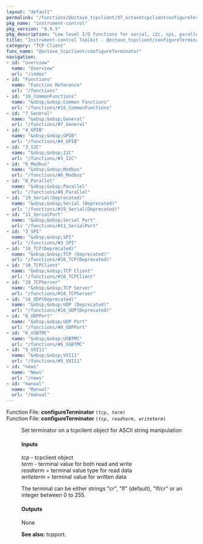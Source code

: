 ```yaml
---
layout: "default"
permalink: "/functions/@octave_tcpclient/37_octavetcpclientconfigureTerminator/"
pkg_name: "instrument-control"
pkg_version: "0.9.5"
pkg_description: "Low level I/O functions for serial, i2c, spi, parallel, tcp, gpib, modbus, vxi11, udp and usbtmc interfaces."
title: "Instrument-control Toolkit - @octave_tcpclient/configureTerminator"
category: "TCP Client"
func_name: "@octave_tcpclient/configureTerminator"
navigation:
- id: "overview"
  name: "Overview"
  url: "/index"
- id: "Functions"
  name: "Function Reference"
  url: "/functions"
- id: "16_CommonFunctions"
  name: "&nbsp;&nbsp;Common Functions"
  url: "/functions/#16_CommonFunctions"
- id: "7_General"
  name: "&nbsp;&nbsp;General"
  url: "/functions/#7_General"
- id: "4_GPIB"
  name: "&nbsp;&nbsp;GPIB"
  url: "/functions/#4_GPIB"
- id: "3_I2C"
  name: "&nbsp;&nbsp;I2C"
  url: "/functions/#3_I2C"
- id: "6_Modbus"
  name: "&nbsp;&nbsp;Modbus"
  url: "/functions/#6_Modbus"
- id: "8_Parallel"
  name: "&nbsp;&nbsp;Parallel"
  url: "/functions/#8_Parallel"
- id: "19_Serial(Deprecated)"
  name: "&nbsp;&nbsp;Serial (Deprecated)"
  url: "/functions/#19_Serial(Deprecated)"
- id: "11_SerialPort"
  name: "&nbsp;&nbsp;Serial Port"
  url: "/functions/#11_SerialPort"
- id: "3_SPI"
  name: "&nbsp;&nbsp;SPI"
  url: "/functions/#3_SPI"
- id: "16_TCP(Deprecated)"
  name: "&nbsp;&nbsp;TCP (Deprecated)"
  url: "/functions/#16_TCP(Deprecated)"
- id: "10_TCPClient"
  name: "&nbsp;&nbsp;TCP Client"
  url: "/functions/#10_TCPClient"
- id: "10_TCPServer"
  name: "&nbsp;&nbsp;TCP Server"
  url: "/functions/#10_TCPServer"
- id: "16_UDP(Deprecated)"
  name: "&nbsp;&nbsp;UDP (Deprecated)"
  url: "/functions/#16_UDP(Deprecated)"
- id: "8_UDPPort"
  name: "&nbsp;&nbsp;UDP Port"
  url: "/functions/#8_UDPPort"
- id: "6_USBTMC"
  name: "&nbsp;&nbsp;USBTMC"
  url: "/functions/#6_USBTMC"
- id: "5_VXI11"
  name: "&nbsp;&nbsp;VXI11"
  url: "/functions/#5_VXI11"
- id: "news"
  name: "News"
  url: "/news"
- id: "manual"
  name: "Manual"
  url: "/manual"
---
```

<dl class="first-deftypefn">
<dt class="deftypefn" id="index-configureTerminator"><span class="category-def">Function File: </span><span><strong class="def-name">configureTerminator</strong> <code class="def-code-arguments">(<var class="var">tcp</var>, <var class="var">term</var>)</code><a class="copiable-link" href="#index-configureTerminator"></a></span></dt>
<dt class="deftypefnx def-cmd-deftypefn" id="index-configureTerminator-1"><span class="category-def">Function File: </span><span><strong class="def-name">configureTerminator</strong> <code class="def-code-arguments">(<var class="var">tcp</var>, <var class="var">readterm</var>, <var class="var">writeterm</var>)</code><a class="copiable-link" href="#index-configureTerminator-1"></a></span></dt>
<dd><p>Set terminator on a tcpclient object for ASCII string manipulation
</p>
<h4 class="subsubheading" id="Inputs"><span>Inputs<a class="copiable-link" href="#Inputs"></a></span></h4>
<p><var class="var">tcp</var> - tcpclient object<br>
 <var class="var">term</var> - terminal value for both read and write<br>
 <var class="var">readterm</var> = terminal value type for read data<br>
 <var class="var">writeterm</var> = terminal value for written data<br>
</p>
<p>The terminal can be either strings &quot;cr&quot;, &quot;lf&quot; (default), &quot;lf/cr&quot; or an integer between 0 to 255.
</p>
<h4 class="subsubheading" id="Outputs"><span>Outputs<a class="copiable-link" href="#Outputs"></a></span></h4>
<p>None
</p>

<p><strong class="strong">See also:</strong> tcpport.
 </p></dd></dl>